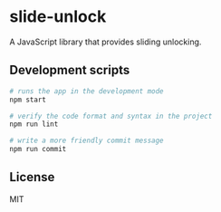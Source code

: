 # slide-unlock

A JavaScript library that provides sliding unlocking.

## Development scripts

```bash
# runs the app in the development mode
npm start

# verify the code format and syntax in the project
npm run lint

# write a more friendly commit message
npm run commit
```

## License

MIT
